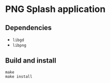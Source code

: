 # PNG Splash application

## Dependencies

* `libgd`
* `libpng`

## Build and install 

    make
    make install
